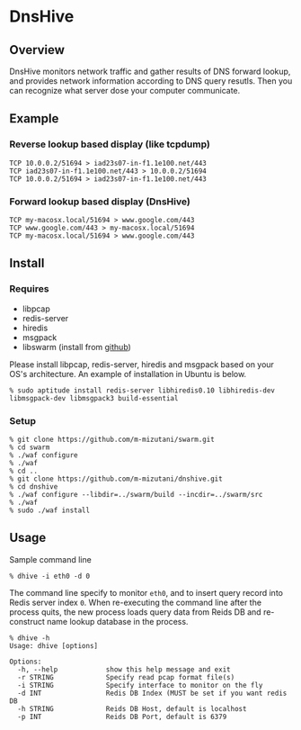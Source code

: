DnsHive
============================================

Overview
--------------------------------------------
DnsHive monitors network traffic and gather results of DNS forward lookup, 
and provides network information according to DNS query resutls. 
Then you can recognize what server dose your computer communicate.


Example
--------------------------------------------

### Reverse lookup based display (like tcpdump)

    TCP 10.0.0.2/51694 > iad23s07-in-f1.1e100.net/443
    TCP iad23s07-in-f1.1e100.net/443 > 10.0.0.2/51694
    TCP 10.0.0.2/51694 > iad23s07-in-f1.1e100.net/443

### Forward lookup based display (DnsHive)

    TCP my-macosx.local/51694 > www.google.com/443
    TCP www.google.com/443 > my-macosx.local/51694
    TCP my-macosx.local/51694 > www.google.com/443

Install
--------------------------------------------

### Requires
- libpcap
- redis-server
- hiredis
- msgpack 
- libswarm (install from [github](https://github.com/m-mizutani/swarm))

Please install libpcap, redis-server, hiredis and msgpack based on your OS's architecture. An example of installation in Ubuntu is below.

    % sudo aptitude install redis-server libhiredis0.10 libhiredis-dev libmsgpack-dev libmsgpack3 build-essential

### Setup

    % git clone https://github.com/m-mizutani/swarm.git
    % cd swarm
    % ./waf configure
    % ./waf
    % cd ..
    % git clone https://github.com/m-mizutani/dnshive.git
    % cd dnshive
    % ./waf configure --libdir=../swarm/build --incdir=../swarm/src
    % ./waf
    % sudo ./waf install

Usage
--------------------------------------------

Sample command line

    % dhive -i eth0 -d 0

The command line specify to monitor `eth0`, and to insert query record into Redis server index `0`. When re-executing the command line after the process quits, the new process loads query data from Reids DB and re-construct name lookup database in the process.

    % dhive -h
    Usage: dhive [options]
    
    Options:
      -h, --help            show this help message and exit
      -r STRING             Specify read pcap format file(s)
      -i STRING             Specify interface to monitor on the fly
      -d INT                Redis DB Index (MUST be set if you want redis DB
      -h STRING             Reids DB Host, default is localhost
      -p INT                Reids DB Port, default is 6379
